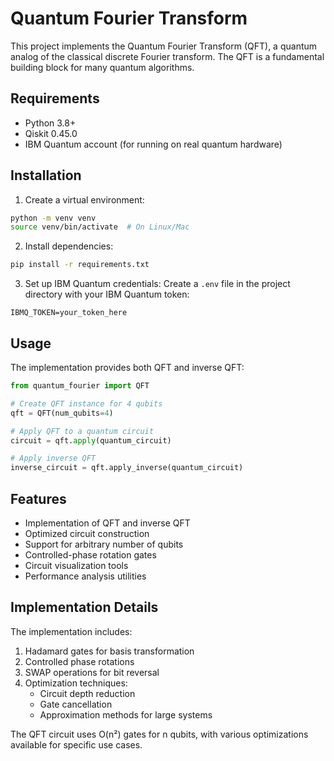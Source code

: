 # Quantum Fourier Transform

This project implements the Quantum Fourier Transform (QFT), a quantum analog of the classical discrete Fourier transform. The QFT is a fundamental building block for many quantum algorithms.

## Requirements

- Python 3.8+
- Qiskit 0.45.0
- IBM Quantum account (for running on real quantum hardware)

## Installation

1. Create a virtual environment:
```bash
python -m venv venv
source venv/bin/activate  # On Linux/Mac
```

2. Install dependencies:
```bash
pip install -r requirements.txt
```

3. Set up IBM Quantum credentials:
Create a `.env` file in the project directory with your IBM Quantum token:
```
IBMQ_TOKEN=your_token_here
```

## Usage

The implementation provides both QFT and inverse QFT:

```python
from quantum_fourier import QFT

# Create QFT instance for 4 qubits
qft = QFT(num_qubits=4)

# Apply QFT to a quantum circuit
circuit = qft.apply(quantum_circuit)

# Apply inverse QFT
inverse_circuit = qft.apply_inverse(quantum_circuit)
```

## Features

- Implementation of QFT and inverse QFT
- Optimized circuit construction
- Support for arbitrary number of qubits
- Controlled-phase rotation gates
- Circuit visualization tools
- Performance analysis utilities

## Implementation Details

The implementation includes:
1. Hadamard gates for basis transformation
2. Controlled phase rotations
3. SWAP operations for bit reversal
4. Optimization techniques:
   - Circuit depth reduction
   - Gate cancellation
   - Approximation methods for large systems

The QFT circuit uses O(n²) gates for n qubits, with various optimizations available for specific use cases.
